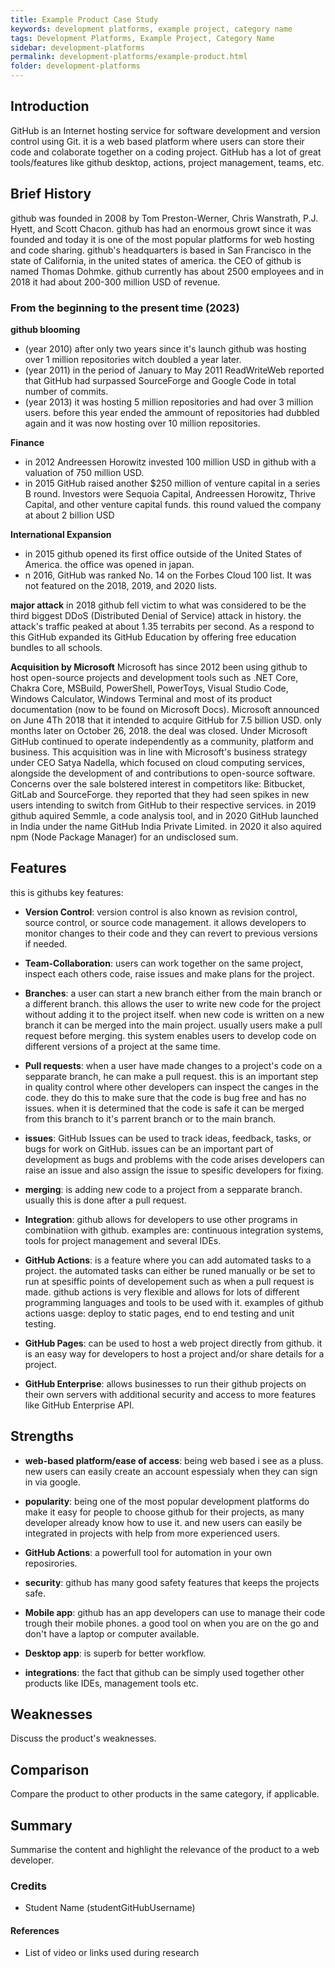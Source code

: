 ```yaml
---
title: Example Product Case Study
keywords: development platforms, example project, category name
tags: Development Platforms, Example Project, Category Name
sidebar: development-platforms
permalink: development-platforms/example-product.html
folder: development-platforms
---
```


## Introduction

GitHub is an Internet hosting service for software development and version control using Git. it is a web based platform where users can store their code and colaborate together on a coding project. GitHub has a lot of great tools/features like github desktop, actions, project management, teams, etc.

## Brief History

github was founded in 2008 by Tom Preston-Werner, Chris Wanstrath, P.J. Hyett, and Scott Chacon. github has had an enormous growt since it was founded and today it is one of the most popular platforms for web hosting and code sharing. github's headquarters is based in San Francisco in the state of California, in the united states of america. the CEO of github is named Thomas Dohmke. github currently has about 2500 employees and in 2018 it had about 200-300 million USD of revenue.

### From the beginning to the present time (2023)

**github blooming**

- (year 2010) after only two years since it's launch github was hosting over 1 million repositories witch doubled a year later.
- (year 2011) in the period of January to May 2011 ReadWriteWeb reported that GitHub had surpassed SourceForge and Google Code in total number of commits.
- (year 2013) it was hosting 5 million repositories and had over 3 million users. before this year ended the ammount of repositories had dubbled again and it was now hosting over 10 million repositories.

**Finance**

- in 2012 Andreessen Horowitz invested 100 million USD in github with a valuation of 750 million USD.
- in 2015 GitHub raised another $250 million of venture capital in a series B round. Investors were Sequoia Capital, Andreessen Horowitz, Thrive Capital, and other venture capital funds. this round valued the company at about 2 billion USD

**International Expansion**

- in 2015 github opened its first office outside of the United States of America. the office was opened in japan.
- n 2016, GitHub was ranked No. 14 on the Forbes Cloud 100 list. It was not featured on the 2018, 2019, and 2020 lists.

**major attack**
in 2018 github fell victim to what was considered to be the third biggest DDoS (Distributed Denial of Service) attack in history. the attack's traffic peaked at about 1.35 terrabits per second. As a respond to this GitHub expanded its GitHub Education by offering free education bundles to all schools.

**Acquisition by Microsoft**
Microsoft has since 2012 been using github to host open-source projects and development tools such as .NET Core, Chakra Core, MSBuild, PowerShell, PowerToys, Visual Studio Code, Windows Calculator, Windows Terminal and most of its product documentation (now to be found on Microsoft Docs). Microsoft announced on June 4Th 2018 that it intended to acquire GitHub for 7.5 billion USD. only months later on October 26, 2018. the deal was closed. Under Microsoft GitHub continued to operate independently as a community, platform and business. This acquisition was in line with Microsoft's business strategy under CEO Satya Nadella, which focused on cloud computing services, alongside the development of and contributions to open-source software. Concerns over the sale bolstered interest in competitors like: Bitbucket, GitLab and SourceForge. they reported that they had seen spikes in new users intending to switch from GitHub to their respective services. in 2019 github aquired Semmle, a code analysis tool, and in 2020 GitHub launched in India under the name GitHub India Private Limited. in 2020 it also aquired npm (Node Package Manager) for an undisclosed sum.

## Features

this is githubs key features:

- **Version Control**: version control is also known as revision control, source control, or source code management. it allows developers to monitor changes to their code and they can revert to previous versions if needed.

- **Team-Collaboration**: users can work together on the same project, inspect each others code, raise issues and make plans for the project.

- **Branches**: a user can start a new branch either from the main branch or a different branch. this allows the user to write new code for the project without adding it to the project itself. when new code is written on a new branch it can be merged into the main project. usually users make a pull request before merging.
  this system enables users to develop code on different versions of a project at the same time.

- **Pull requests**: when a user have made changes to a project's code on a sepparate branch, he can make a pull request. this is an important step in quality control where other developers can inspect the canges in the code. they do this to make sure that the code is bug free and has no issues. when it is determined that the code is safe it can be merged from this branch to it's parrent branch or to the main branch.

- **issues**: GitHub Issues can be used to track ideas, feedback, tasks, or bugs for work on GitHub. issues can be an important part of development as bugs and problems with the code arises developers can raise an issue and also assign the issue to spesific developers for fixing.

- **merging**: is adding new code to a project from a sepparate branch. usually this is done after a pull request.

- **Integration**: github allows for developers to use other programs in combinatiion with github. examples are: continuous integration systems, tools for project management and several IDEs.

- **GitHub Actions**: is a feature where you can add automated tasks to a project. the automated tasks can either be runed manually or be set to run at spesiffic points of developement such as when a pull request is made. github actions is very flexible and allows for lots of different programming languages and tools to be used with it.
  examples of github actions uasge: deploy to static pages, end to end testing and unit testing.

- **GitHub Pages**: can be used to host a web project directly from github. it is an easy way for developers to host a project and/or share details for a project.

- **GitHub Enterprise**: allows businesses to run their github projects on their own servers with additional security and access to more features like GitHub Enterprise API.

## Strengths

- **web-based platform/ease of access**: being web based i see as a pluss. new users can easily create an account espessialy when they can sign in via google.

- **popularity**: being one of the most popular development platforms do make it easy for people to choose github for their projects, as many developer already know how to use it.
  and new users can easily be integrated in projects with help from more experienced users.

- **GitHub Actions**: a powerfull tool for automation in your own reposirories.

- **security**: github has many good safety features that keeps the projects safe.

- **Mobile app**: github has an app developers can use to manage their code trough their mobile phones. a good tool on when you are on the go and don't have a laptop or computer available.

- **Desktop app**: is superb for better workflow.

- **integrations**: the fact that github can be simply used together other products like IDEs, management tools etc.

## Weaknesses

Discuss the product's weaknesses.

## Comparison

Compare the product to other products in the same category, if applicable.

## Summary

Summarise the content and highlight the relevance of the product to a web developer.

### Credits

- Student Name (studentGitHubUsername)

#### References

- List of video or links used during research
